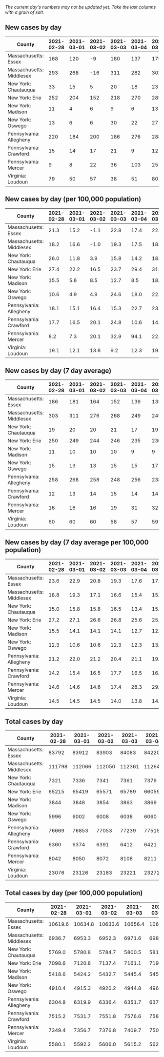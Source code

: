 _The current day's numbers may not be updated yet. Take the last columns with a grain of salt._
## New cases by day

| County | 2021-02-28 | 2021-03-01 | 2021-03-02 | 2021-03-03 | 2021-03-04 | 2021-03-05 | 2021-03-06 |
| --- | --- | --- | --- | --- | --- | --- | --- |
| Massachusetts: Essex | 168 | 120 | -9 | 180 | 137 | 175 |  |
| Massachusetts: Middlesex | 293 | 268 | -16 | 311 | 282 | 302 |  |
| New York: Chautauqua | 33 | 15 | 5 | 20 | 18 | 23 |  |
| New York: Erie | 252 | 204 | 152 | 218 | 270 | 285 |  |
| New York: Madison | 11 | 4 | 6 | 9 | 6 | 13 |  |
| New York: Oswego | 13 | 6 | 6 | 30 | 22 | 27 |  |
| Pennsylvania: Allegheny | 220 | 184 | 200 | 186 | 276 | 288 |  |
| Pennsylvania: Crawford | 15 | 14 | 17 | 21 | 9 | 12 |  |
| Pennsylvania: Mercer | 9 | 8 | 22 | 36 | 103 | 25 |  |
| Virginia: Loudoun | 79 | 50 | 57 | 38 | 51 | 80 |  |

## New cases by day (per 100,000 population)

| County | 2021-02-28 | 2021-03-01 | 2021-03-02 | 2021-03-03 | 2021-03-04 | 2021-03-05 | 2021-03-06 |
| --- | --- | --- | --- | --- | --- | --- | --- |
| Massachusetts: Essex | 21.3 | 15.2 | -1.1 | 22.8 | 17.4 | 22.2 |  |
| Massachusetts: Middlesex | 18.2 | 16.6 | -1.0 | 19.3 | 17.5 | 18.7 |  |
| New York: Chautauqua | 26.0 | 11.8 | 3.9 | 15.8 | 14.2 | 18.1 |  |
| New York: Erie | 27.4 | 22.2 | 16.5 | 23.7 | 29.4 | 31.0 |  |
| New York: Madison | 15.5 | 5.6 | 8.5 | 12.7 | 8.5 | 18.3 |  |
| New York: Oswego | 10.6 | 4.9 | 4.9 | 24.6 | 18.0 | 22.1 |  |
| Pennsylvania: Allegheny | 18.1 | 15.1 | 16.4 | 15.3 | 22.7 | 23.7 |  |
| Pennsylvania: Crawford | 17.7 | 16.5 | 20.1 | 24.8 | 10.6 | 14.2 |  |
| Pennsylvania: Mercer | 8.2 | 7.3 | 20.1 | 32.9 | 94.1 | 22.8 |  |
| Virginia: Loudoun | 19.1 | 12.1 | 13.8 | 9.2 | 12.3 | 19.3 |  |

## New cases by day (7 day average)

| County | 2021-02-28 | 2021-03-01 | 2021-03-02 | 2021-03-03 | 2021-03-04 | 2021-03-05 | 2021-03-06 |
| --- | --- | --- | --- | --- | --- | --- | --- |
| Massachusetts: Essex | 186 | 181 | 164 | 152 | 139 | 135 |  |
| Massachusetts: Middlesex | 303 | 311 | 276 | 268 | 249 | 245 |  |
| New York: Chautauqua | 19 | 20 | 20 | 21 | 17 | 19 |  |
| New York: Erie | 250 | 249 | 244 | 246 | 235 | 236 |  |
| New York: Madison | 11 | 10 | 10 | 10 | 9 | 9 |  |
| New York: Oswego | 15 | 13 | 13 | 15 | 15 | 17 |  |
| Pennsylvania: Allegheny | 258 | 268 | 258 | 248 | 256 | 238 |  |
| Pennsylvania: Crawford | 12 | 13 | 14 | 15 | 14 | 14 |  |
| Pennsylvania: Mercer | 16 | 16 | 16 | 19 | 31 | 32 |  |
| Virginia: Loudoun | 60 | 60 | 60 | 58 | 57 | 59 |  |

## New cases by day (7 day average per 100,000 population)

| County | 2021-02-28 | 2021-03-01 | 2021-03-02 | 2021-03-03 | 2021-03-04 | 2021-03-05 | 2021-03-06 |
| --- | --- | --- | --- | --- | --- | --- | --- |
| Massachusetts: Essex | 23.6 | 22.9 | 20.8 | 19.3 | 17.6 | 17.1 |  |
| Massachusetts: Middlesex | 18.8 | 19.3 | 17.1 | 16.6 | 15.4 | 15.2 |  |
| New York: Chautauqua | 15.0 | 15.8 | 15.8 | 16.5 | 13.4 | 15.0 |  |
| New York: Erie | 27.2 | 27.1 | 26.6 | 26.8 | 25.6 | 25.7 |  |
| New York: Madison | 15.5 | 14.1 | 14.1 | 14.1 | 12.7 | 12.7 |  |
| New York: Oswego | 12.3 | 10.6 | 10.6 | 12.3 | 12.3 | 13.9 |  |
| Pennsylvania: Allegheny | 21.2 | 22.0 | 21.2 | 20.4 | 21.1 | 19.6 |  |
| Pennsylvania: Crawford | 14.2 | 15.4 | 16.5 | 17.7 | 16.5 | 16.5 |  |
| Pennsylvania: Mercer | 14.6 | 14.6 | 14.6 | 17.4 | 28.3 | 29.2 |  |
| Virginia: Loudoun | 14.5 | 14.5 | 14.5 | 14.0 | 13.8 | 14.3 |  |

## Total cases by day

| County | 2021-02-28 | 2021-03-01 | 2021-03-02 | 2021-03-03 | 2021-03-04 | 2021-03-05 | 2021-03-06 |
| --- | --- | --- | --- | --- | --- | --- | --- |
| Massachusetts: Essex | 83792 | 83912 | 83903 | 84083 | 84220 | 84395 |  |
| Massachusetts: Middlesex | 111798 | 112066 | 112050 | 112361 | 112643 | 112945 |  |
| New York: Chautauqua | 7321 | 7336 | 7341 | 7361 | 7379 | 7402 |  |
| New York: Erie | 65215 | 65419 | 65571 | 65789 | 66059 | 66344 |  |
| New York: Madison | 3844 | 3848 | 3854 | 3863 | 3869 | 3882 |  |
| New York: Oswego | 5996 | 6002 | 6008 | 6038 | 6060 | 6087 |  |
| Pennsylvania: Allegheny | 76669 | 76853 | 77053 | 77239 | 77515 | 77803 |  |
| Pennsylvania: Crawford | 6360 | 6374 | 6391 | 6412 | 6421 | 6433 |  |
| Pennsylvania: Mercer | 8042 | 8050 | 8072 | 8108 | 8211 | 8236 |  |
| Virginia: Loudoun | 23076 | 23126 | 23183 | 23221 | 23272 | 23352 |  |

## Total cases by day (per 100,000 population)

| County | 2021-02-28 | 2021-03-01 | 2021-03-02 | 2021-03-03 | 2021-03-04 | 2021-03-05 | 2021-03-06 |
| --- | --- | --- | --- | --- | --- | --- | --- |
| Massachusetts: Essex | 10619.6 | 10634.8 | 10633.6 | 10656.4 | 10673.8 | 10696.0 |  |
| Massachusetts: Middlesex | 6936.7 | 6953.3 | 6952.3 | 6971.6 | 6989.1 | 7007.8 |  |
| New York: Chautauqua | 5769.0 | 5780.8 | 5784.7 | 5800.5 | 5814.7 | 5832.8 |  |
| New York: Erie | 7098.6 | 7120.8 | 7137.4 | 7161.1 | 7190.5 | 7221.5 |  |
| New York: Madison | 5418.6 | 5424.2 | 5432.7 | 5445.4 | 5453.8 | 5472.2 |  |
| New York: Oswego | 4910.4 | 4915.3 | 4920.2 | 4944.8 | 4962.8 | 4984.9 |  |
| Pennsylvania: Allegheny | 6304.8 | 6319.9 | 6336.4 | 6351.7 | 6374.4 | 6398.0 |  |
| Pennsylvania: Crawford | 7515.2 | 7531.7 | 7551.8 | 7576.6 | 7587.2 | 7601.4 |  |
| Pennsylvania: Mercer | 7349.4 | 7356.7 | 7376.8 | 7409.7 | 7503.8 | 7526.7 |  |
| Virginia: Loudoun | 5580.1 | 5592.2 | 5606.0 | 5615.2 | 5627.5 | 5646.9 |  |
